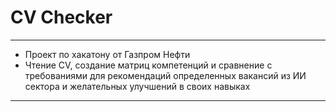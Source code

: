 # CV Checker
---
- Проект по хакатону от Газпром Нефти
- Чтение CV, создание матриц компетенций и сравнение с требованиями для рекомендаций определенных вакансий из ИИ сектора и желательных улучшений в своих навыках
---
